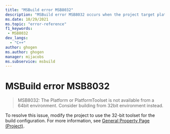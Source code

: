 ```yaml
---
title: "MSBuild error MSB8032"
description: "MSBuild error MSB8032 occurs when the project target platform or toolset isn't supported by the 64-bit toolset."
ms.date: 10/29/2021
ms.topic: "error-reference"
f1_keywords:
 - MSB8032
dev_langs:
  - "C++"
author: ghogen
ms.author: ghogen
manager: mijacobs
ms.subservice: msbuild
---
```

# MSBuild error MSB8032

> MSB8032: The Platform or PlatformToolset is not available from a 64bit environment.  Consider building from 32bit environment instead.

To resolve this issue, modify the project to use the 32-bit toolset for the build configuration. For more information, see [General Property Page (Project)](/cpp/build/reference/general-property-page-project).
